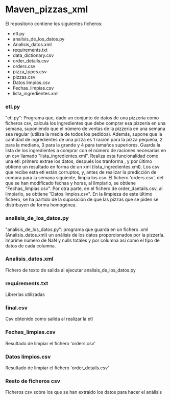 # Maven_pizzas_xml

El repositorio contiene los siguientes ficheros:
- etl.py
- analisis_de_los_datos.py
- Analisis_datos.xml
- requirements.txt
- data_dictionary.csv
- order_details.csv
- orders.csv
- pizza_types.csv
- pizzas.csv
- Datos limpios.csv
- Fechas_limpias.csv
- lista_ingredientes.xml

### etl.py
"etl.py": Programa que, dado un conjunto de datos de una pizzería como ficheros csv, calcula los ingredientes que debe comprar esa pizzería en una semana, suponiendo que el número de ventas de la pizzería en una semana sea regular (utiliza la media de todos los pedidos). Además, supone que la cantidad de ingredientes de una pizza es 1 ración para la pizza pequeña, 2 para la mediana, 3 para la grande y 4 para tamaños superiores. Guarda la lista de los ingredientes a comprar con el número de raciones necesarias en un csv llamado "lista_ingredientes.xml". Realiza esta funcionalidad como una etl: primero extrae los datos, después los tranforma , y por último obtiene un resultado en forma de un xml (lista_ingredientes.xml). 
Los csv que recibe esta etl están corruptos, y, antes de realizar la predicción de compra para la semana siguiente, limpia los csv. El fichero 'orders.csv', del que se han modificado fechas y horas, al limpiarlo, se obtiene "Fechas_limpias.csv". Por otra parte, en el fichero de order_daetails.csv, al limpiarlo, se obtiene "Datos limpios.csv". En la limpieza de este último fichero, se ha partido de la suposición de que las pizzas que se piden se distribuyen de forma homogénea. 

### analisis_de_los_datos.py
"analisis_de_los_datos.py": programa que guarda en un fichero .xml (Analisis_datos.xml) un análisis de los datos proporcionados por la pizzería. Imprime número de NaN y nulls totales y por columna así como el
tipo de datos de cada columna.

### Analisis_datos.xml
Fichero de texto de salida al ejecutar analisis_de_los_datos.py

### requirements.txt
Librerías utilizadas

### final.csv
Csv obtenido como salida al realizar la etl

### Fechas_limpias.csv
Resultado de limpiar el fichero 'orders.csv'

### Datos limpios.csv
Resultado de limpiar el fichero 'order_details.csv'

### Resto de ficheros csv
Ficheros csv sobre los que se han extraido los datos para hacer el análisis
